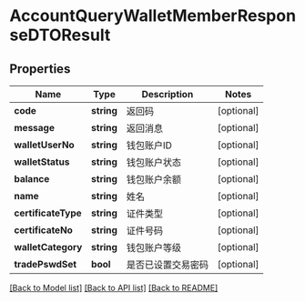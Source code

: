 # AccountQueryWalletMemberResponseDTOResult

## Properties
Name | Type | Description | Notes
------------ | ------------- | ------------- | -------------
**code** | **string** | 返回码 | [optional] 
**message** | **string** | 返回消息 | [optional] 
**walletUserNo** | **string** | 钱包账户ID | [optional] 
**walletStatus** | **string** | 钱包账户状态 | [optional] 
**balance** | **string** | 钱包账户余额 | [optional] 
**name** | **string** | 姓名 | [optional] 
**certificateType** | **string** | 证件类型 | [optional] 
**certificateNo** | **string** | 证件号码 | [optional] 
**walletCategory** | **string** | 钱包账户等级 | [optional] 
**tradePswdSet** | **bool** | 是否已设置交易密码 | [optional] 

[[Back to Model list]](../README.md#documentation-for-models) [[Back to API list]](../README.md#documentation-for-api-endpoints) [[Back to README]](../README.md)


